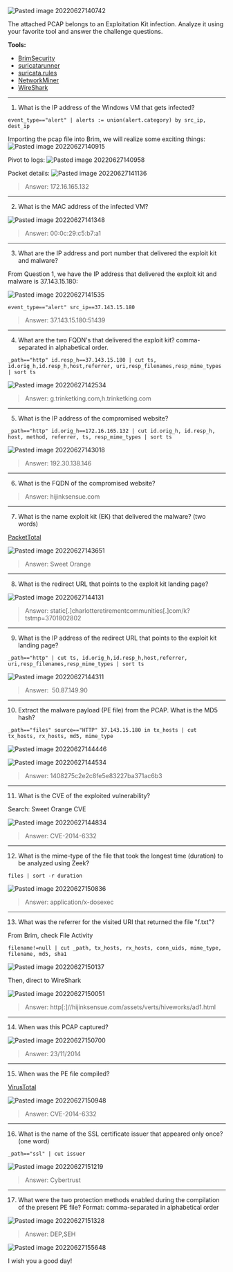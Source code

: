 ![Pasted image 20220627140742](https://user-images.githubusercontent.com/107832241/179943665-20e2a86f-1dc9-4de1-a57f-5cf174f98435.png)

The attached PCAP belongs to an Exploitation Kit infection. Analyze it using your favorite tool and answer the challenge questions.

**Tools:**

-   [BrimSecurity](https://www.brimsecurity.com/)
-   [suricatarunner](https://github.com/brimsec/build-suricata/releases/tag/v5.0.3-brim1)
-   [suricata.rules](https://download.cyberdefenders.org/BlueYard/misc/suricata.zip)
-   [NetworkMiner](https://www.netresec.com/?page=networkminer)
-   [WireShark](https://www.wireshark.org/)

---

1. What is the IP address of the Windows VM that gets infected?
```
event_type=="alert" | alerts := union(alert.category) by src_ip, dest_ip
```
Importing the pcap file into Brim, we will realize some exciting things:
![Pasted image 20220627140915](https://user-images.githubusercontent.com/107832241/179943735-b7626206-dbeb-4207-aef8-4a5cebfda170.png)

Pivot to logs:
![Pasted image 20220627140958](https://user-images.githubusercontent.com/107832241/179943829-be0e5f05-064c-47bd-894f-e9faa26eeb9f.png)

Packet details:
![Pasted image 20220627141136](https://user-images.githubusercontent.com/107832241/179943919-520a27a6-b8a0-469c-a606-26efe7585b41.png)


>Answer: 172.16.165.132 

---

2. What is the MAC address of the infected VM?

![Pasted image 20220627141348](https://user-images.githubusercontent.com/107832241/179943980-9a9535b4-de2f-400b-b6f4-b32c8cc19076.png)

>Answer: 00:0c:29:c5:b7:a1

---

3. What are the IP address and port number that delivered the exploit kit and malware?

From Question 1, we have the IP address that delivered the exploit kit and malware is 37.143.15.180:

![Pasted image 20220627141535](https://user-images.githubusercontent.com/107832241/179944071-c60bacc0-8ce0-48b7-8bf7-37e52afb72f8.png)

```
event_type=="alert" src_ip==37.143.15.180
```

>Answer: 37.143.15.180:51439

---

4. What are the two FQDN's that delivered the exploit kit? comma-separated in alphabetical order.
```
_path=="http" id.resp_h==37.143.15.180 | cut ts, id.orig_h,id.resp_h,host,referrer, uri,resp_filenames,resp_mime_types | sort ts
```
![Pasted image 20220627142534](https://user-images.githubusercontent.com/107832241/179944208-f841f582-48c4-4cb3-943f-17df3a3dcbcf.png)

>Answer: g.trinketking.com,h.trinketking.com 

---

5.  What is the IP address of the compromised website?

```
_path=="http" id.orig_h==172.16.165.132 | cut id.orig_h, id.resp_h, host, method, referrer, ts, resp_mime_types | sort ts
```

![Pasted image 20220627143018](https://user-images.githubusercontent.com/107832241/179944285-09878f02-eee3-48af-9ffc-8e378ae1f14e.png)

>Answer: 192.30.138.146 

---

6. What is the FQDN of the compromised website?

>Answer: hijinksensue.com

---

7. What is the name exploit kit (EK) that delivered the malware? (two words)

[PacketTotal](https://packettotal.com/)

![Pasted image 20220627143651](https://user-images.githubusercontent.com/107832241/179944362-9134de8a-c6f3-4364-bc2c-4cc4a768496a.png)

>Answer: Sweet Orange 

---

8. What is the redirect URL that points to the exploit kit landing page?

![Pasted image 20220627144131](https://user-images.githubusercontent.com/107832241/179944413-24de6079-f392-437b-a289-361bd2e85d40.png)

>Answer: static[.]charlotteretirementcommunities[.]com/k?tstmp=3701802802 

---

9. What is the IP address of the redirect URL that points to the exploit kit landing page?

```
_path=="http" | cut ts, id.orig_h,id.resp_h,host,referrer, uri,resp_filenames,resp_mime_types | sort ts
```

![Pasted image 20220627144311](https://user-images.githubusercontent.com/107832241/179944475-1df6374c-3026-45c1-b2d4-4f66f8f7425e.png)

>Answer:  50.87.149.90 

---

10. Extract the malware payload (PE file) from the PCAP. What is the MD5 hash?

```
_path=="files" source=="HTTP" 37.143.15.180 in tx_hosts | cut tx_hosts, rx_hosts, md5, mime_type
```
![Pasted image 20220627144446](https://user-images.githubusercontent.com/107832241/179944544-7a9725e6-782e-4bf4-947f-456560186f64.png)

![Pasted image 20220627144534](https://user-images.githubusercontent.com/107832241/179944593-99de2ed9-22e4-4270-bc53-6fec355b65b0.png)

>Answer: 1408275c2e2c8fe5e83227ba371ac6b3

---

11. What is the CVE of the exploited vulnerability?

Search: Sweet Orange CVE

![Pasted image 20220627144834](https://user-images.githubusercontent.com/107832241/179944654-9e7b8f25-dcbd-408b-a24d-fb75dc51a8ec.png)

>Answer: CVE-2014-6332 

---

12. What is the mime-type of the file that took the longest time (duration) to be analyzed using Zeek?

```
files | sort -r duration
```

![Pasted image 20220627150836](https://user-images.githubusercontent.com/107832241/179944712-101ded26-d9df-4234-9fda-551e80d6a508.png)

>Answer: application/x-dosexec

---

13. What was the referrer for the visited URI that returned the file "f.txt"?

From Brim, check File Activity
```
filename!=null | cut _path, tx_hosts, rx_hosts, conn_uids, mime_type, filename, md5, sha1
```

![Pasted image 20220627150137](https://user-images.githubusercontent.com/107832241/179944779-6006c0ed-059e-437d-a1e8-47212e86ef08.png)

Then, direct to WireShark

![Pasted image 20220627150051](https://user-images.githubusercontent.com/107832241/179944838-f3b02d67-caba-4553-8616-ff99460a1a64.png)

>Answer: http[:]//hijinksensue.com/assets/verts/hiveworks/ad1.html 

---

14. When was this PCAP captured?

![Pasted image 20220627150700](https://user-images.githubusercontent.com/107832241/179944871-dd7d5794-837f-407d-9764-7821584a2089.png)

>Answer: 23/11/2014 

---

15. When was the PE file compiled?

[VirusTotal](https://www.virustotal.com/gui/file/cc185105946c202d9fd0ef18423b078cd8e064b1e2a87e93ed1b3d4f2cbdb65d/details)

![Pasted image 20220627150948](https://user-images.githubusercontent.com/107832241/179944910-dc944a9e-983f-48ab-9ffb-69ac7f0020e4.png)

>Answer: CVE-2014-6332 

---

16. What is the name of the SSL certificate issuer that appeared only once? (one word)

```
_path=="ssl" | cut issuer
```

![Pasted image 20220627151219](https://user-images.githubusercontent.com/107832241/179944959-3c43703a-1163-441f-a598-f8a10d06e56a.png)

>Answer: Cybertrust

---

17. What were the two protection methods enabled during the compilation of the present PE file? Format: comma-separated in alphabetical order

![Pasted image 20220627151328](https://user-images.githubusercontent.com/107832241/179945009-5d7491a8-43f4-49b3-a8f3-eefb37c71fcc.png)

>Answer: DEP,SEH 


![Pasted image 20220627155648](https://user-images.githubusercontent.com/107832241/179945051-51764b76-1e43-4fb3-828a-0fb394f6108d.png)

I wish you a good day!
